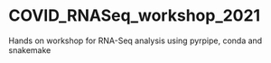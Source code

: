 # COVID_RNASeq_workshop_2021
Hands on workshop for RNA-Seq analysis using pyrpipe, conda and snakemake
